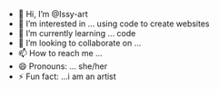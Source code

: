 - 👋 Hi, I’m @Issy-art
- 👀 I’m interested in ... using code to create websites
- 🌱 I’m currently learning ... code
- 💞️ I’m looking to collaborate on ...
- 📫 How to reach me ...
- 😄 Pronouns: ... she/her
- ⚡ Fun fact: ...i am an artist

<!---
Issy-art/Issy-art is a ✨ special ✨ repository because its `README.md` (this file) appears on your GitHub profile.
You can click the Preview link to take a look at your changes.
--->
